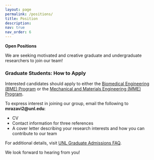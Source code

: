 ```yaml
---
layout: page
permalink: /positions/
title: Position
description: 
nav: true
nav_order: 6
---
```


**Open Positions**  

<p>We are seeking motivated and creative graduate and undergraduate researchers to join our team!</p>  

### Graduate Students: How to Apply  
<p>Interested candidates should apply to either the <a href="https://engineering.unl.edu/graduate-programs/biomedical-engineering-phd/">Biomedical Engineering (BME) Program</a> or the <a href="https://engineering.unl.edu/mme/mme-graduate-programs/">Mechanical and Materials Engineering (MME) Program</a>.</p>  

<p>To express interest in joining our group, email the following to <strong>mrazavi2@unl.edu</strong>:</p>  
<ul>  
<li>CV</li>  
<li>Contact information for three references</li>  
<li>A cover letter describing your research interests and how you can contribute to our team</li>  
</ul>  

<p>For additional details, visit <a href="https://graduate.unl.edu/admissions/faq/">UNL Graduate Admissions FAQ</a>.</p>  

<p>We look forward to hearing from you!</p>

